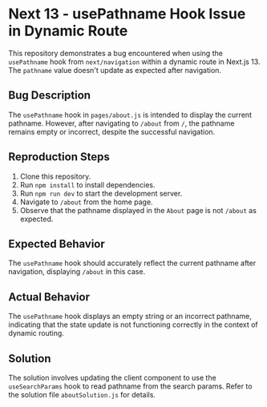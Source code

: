 # Next 13 - usePathname Hook Issue in Dynamic Route

This repository demonstrates a bug encountered when using the `usePathname` hook from `next/navigation` within a dynamic route in Next.js 13.  The `pathname` value doesn't update as expected after navigation.

## Bug Description

The `usePathname` hook in `pages/about.js` is intended to display the current pathname. However, after navigating to `/about` from `/`, the pathname remains empty or incorrect, despite the successful navigation.

## Reproduction Steps

1. Clone this repository.
2. Run `npm install` to install dependencies.
3. Run `npm run dev` to start the development server.
4. Navigate to `/about` from the home page.
5. Observe that the pathname displayed in the `About` page is not `/about` as expected.

## Expected Behavior

The `usePathname` hook should accurately reflect the current pathname after navigation, displaying `/about` in this case.

## Actual Behavior

The `usePathname` hook displays an empty string or an incorrect pathname, indicating that the state update is not functioning correctly in the context of dynamic routing.

## Solution

The solution involves updating the client component to use the `useSearchParams` hook to read pathname from the search params.  Refer to the solution file `aboutSolution.js` for details.